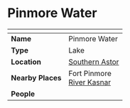 # Pinmore Water

| []() | |
| --- | --- |
| **Name** | Pinmore Water |
| **Type** | Lake |
| **Location** | [Southern Astor](../regions/southern-astor.md) |
| **Nearby Places** | Fort Pinmore<br />[River Kasnar](river-kasnar.md) |
| **People** | |
